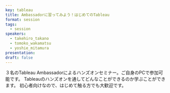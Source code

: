 ```yaml
---
key: tableau
title: Ambassadorに習ってみよう！はじめてのTableau
format: session
tags:
  - session
speakers:
  - takehiro_takano
  - tomoko_wakamatsu
  - yoshie_mitamura
presentation: 
draft: false
---
```

３名のTableau Ambassadorによるハンズオンセミナー。ご自身のPCで参加可能です。
Tableauのハンズオンを通してどんなことができるのか学ぶことができます。
初心者向けなので、はじめて触る方でも大歓迎です。

